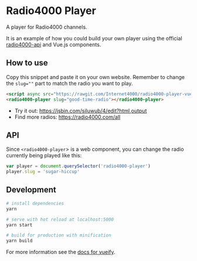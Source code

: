 # Radio4000 Player

A player for Radio4000 channels.

It is an example of how you could build your own player using the official [radio4000-api](https://github.com/internet4000/radio4000-api) and Vue.js components.

## How to use

Copy this snippet and paste it on your own website. Remember to change the `slug=""` part to match the radio you want to play. 

```html
<script async src="https://rawgit.com/Internet4000/radio4000-player-vue/master/dist/radio4000-player.min.js"></script>
<radio4000-player slug="good-time-radio"></radio4000-player>
```

- Try it out: https://jsbin.com/siluwub/4/edit?html,output
- Find more radios: https://radio4000.com/all

## API

Since `<radio4000-player`> is a web component, you can change the radio currently being played like this:

```js
var player = document.querySelector('radio4000-player')
player.slug = 'sugar-hiccup'
```

## Development

``` bash
# install dependencies
yarn

# serve with hot reload at localhost:5000
yarn start

# build for production with minification
yarn build
```

For more information see the [docs for vueify](https://github.com/vuejs/vueify).

